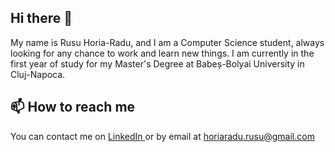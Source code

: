 ##  Hi there 👋
My name is Rusu Horia-Radu, and I am a Computer Science student, always looking for any chance to work and learn new things. I am currently in the first year of study for my Master's Degree at Babeș-Bolyai University in Cluj-Napoca.

## 📫 How to reach me
You can contact me on <a href="https://www.linkedin.com/in/horia-radu-rusu-311901234/"> LinkedIn </a> or by email at horiaradu.rusu@gmail.com
<!--
**HoriaRaduRusu/HoriaRaduRusu** is a ✨ _special_ ✨ repository because its `README.md` (this file) appears on your GitHub profile.

Here are some ideas to get you started:

- 🔭 I’m currently working on ...
- 🌱 I’m currently learning ...
- 👯 I’m looking to collaborate on ...
- 🤔 I’m looking for help with ...
- 💬 Ask me about ...
- 📫 How to reach me: ...
- 😄 Pronouns: ...
- ⚡ Fun fact: ...
-->
